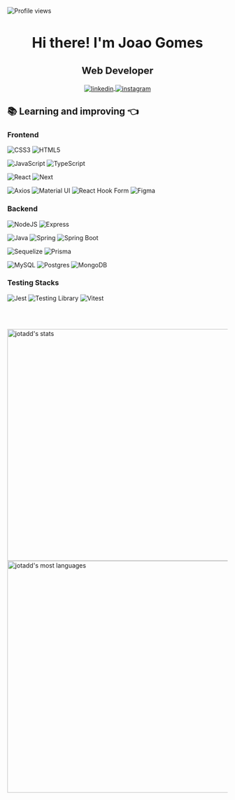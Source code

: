 <p align="left"> <img src="https://komarev.com/ghpvc/?username=jotadd&color=blue" alt="Profile views" />
</p>


<h1 align="center" style="font-size: 32px">Hi there! I'm Joao Gomes
</h1>
<h2 align="center" style="font-size: 22px">Web Developer </h2>

<section align="center">
<a align="center" href="https://linkedin.com/in/jotadd" target="_blank">
  <img align="center" src="https://img.shields.io/badge/LinkedIn-0A66C2.svg?style=for-the-badge&logo=LinkedIn&logoColor=white" alt="linkedin"/>
</a>

<a align="center" href="https://instagram.com/jotadd" target="_blank">
 <img align="center" src="https://img.shields.io/badge/Instagram-E4405F.svg?style=for-the-badge&logo=Instagram&logoColor=white" alt="instagram"/>
</a>
</section>




## 📚 Learning and improving 👈

### Frontend

![CSS3](https://img.shields.io/badge/css3-%231572B6.svg?style=for-the-badge&logo=css3&logoColor=white)
![HTML5](https://img.shields.io/badge/html5-%23E34F26.svg?style=for-the-badge&logo=html5&logoColor=white)

![JavaScript](https://img.shields.io/badge/javascript-%23323330.svg?style=for-the-badge&logo=javascript&logoColor=%23F7DF1E)
![TypeScript](https://img.shields.io/badge/typescript-%23007ACC.svg?style=for-the-badge&logo=typescript&logoColor=white)

![React](https://img.shields.io/badge/react-%2320232a.svg?style=for-the-badge&logo=react&logoColor=%2361DAFB)
![Next](https://img.shields.io/badge/Next.js-000000.svg?style=for-the-badge&logo=nextdotjs&logoColor=white)

![Axios](https://img.shields.io/badge/Axios-5A29E4.svg?style=for-the-badge&logo=Axios&logoColor=white)
![Material UI](https://img.shields.io/badge/MUI-007FFF.svg?style=for-the-badge&logo=MUI&logoColor=white)
![React Hook Form](https://img.shields.io/badge/React%20Hook%20Form-EC5990.svg?style=for-the-badge&logo=React-Hook-Form&logoColor=white)
![Figma](https://img.shields.io/badge/Figma-F24E1E.svg?style=for-the-badge&logo=Figma&logoColor=white)


### Backend
![NodeJS](https://img.shields.io/badge/Node.js-339933.svg?style=for-the-badge&logo=nodedotjs&logoColor=white)
![Express](https://img.shields.io/badge/Express-000000.svg?style=for-the-badge&logo=Express&logoColor=white)

![Java](https://img.shields.io/badge/java-%23ED8B00.svg?style=for-the-badge&logo=openjdk&logoColor=white)
![Spring](https://img.shields.io/badge/Spring-6DB33F.svg?style=for-the-badge&logo=Spring&logoColor=white)
![Spring Boot](https://img.shields.io/badge/Spring%20Boot-6DB33F.svg?style=for-the-badge&logo=Spring-Boot&logoColor=white)


![Sequelize](https://img.shields.io/badge/Sequelize-52B0E7.svg?style=for-the-badge&logo=Sequelize&logoColor=white)
![Prisma](https://img.shields.io/badge/Prisma-2D3748.svg?style=for-the-badge&logo=Prisma&logoColor=white)

![MySQL](https://img.shields.io/badge/MySQL-4479A1.svg?style=for-the-badge&logo=MySQL&logoColor=white)
![Postgres](https://img.shields.io/badge/PostgreSQL-4169E1.svg?style=for-the-badge&logo=PostgreSQL&logoColor=white)
![MongoDB](https://img.shields.io/badge/MongoDB-47A248.svg?style=for-the-badge&logo=MongoDB&logoColor=white)



### Testing Stacks

![Jest](https://img.shields.io/badge/Jest-C21325.svg?style=for-the-badge&logo=Jest&logoColor=white)
![Testing Library](https://img.shields.io/badge/Testing%20Library-E33332.svg?style=for-the-badge&logo=Testing-Library&logoColor=white)
![Vitest](https://img.shields.io/badge/Vitest-6E9F18.svg?style=for-the-badge&logo=Vitest&logoColor=white)


<br><br>

<p align="left">
<img width="530em" src="https://github-readme-stats.vercel.app/api?username=jotadd&show_icons=true&theme=react" alt="jotadd's stats"/>
<img width="530em" src="https://github-readme-stats.vercel.app/api/top-langs/?username=jotadd&layout=compact&theme=react" alt="jotadd's most languages"/>
</p>

<br>
